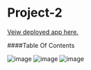 # Project-2


<a href='https://cryptic-chamber-77839.herokuapp.com/'>Veiw deployed app here.</a>

####Table Of Contents

![image](https://raw.githubusercontent.com/BrockThigpen/Project-2/master/public/assets/images/indexDemo.png)
![image](https://raw.githubusercontent.com/BrockThigpen/Project-2/master/public/assets/images/libDemo.png)
![image](https://raw.githubusercontent.com/BrockThigpen/Project-2/master/public/assets/images/searchDemo.png)
